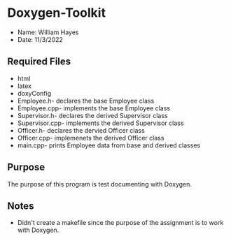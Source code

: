 # Doxygen-Toolkit
* Name: William Hayes
* Date: 11/3/2022

## Required Files
* html
* latex
* doxyConfig
* Employee.h- declares the base Employee class
* Employee.cpp- implements the base Employee class
* Supervisor.h- declares the derived Supervisor class
* Supervisor.cpp- implements the derived Supervisor class
* Officer.h- declares the dervied Officer class
* Officer.cpp- implemenets the derived Officer class
* main.cpp- prints Employee data from base and derived classes

## Purpose
The purpose of this program is test documenting with Doxygen.

## Notes
* Didn't create a makefile since the purpose of the assignment is to work with Doxygen.
